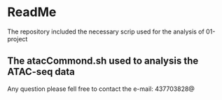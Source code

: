 # ReadMe
The repository included the necessary scrip used for the analysis of 01-project 

## The atacCommond.sh used to analysis the ATAC-seq data


Any question please fell free to contact the e-mail: 437703828@
